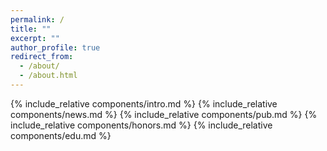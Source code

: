 ```yaml
---
permalink: /
title: ""
excerpt: ""
author_profile: true
redirect_from: 
  - /about/
  - /about.html
---
```



<span class='anchor' id='about-me'></span>

 <!--这里引入的顺序就是主页显示各个模块的顺序-->

{% include_relative components/intro.md %}
{% include_relative components/news.md %}
{% include_relative components/pub.md %}
{% include_relative components/honors.md %}
{% include_relative components/edu.md %}